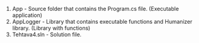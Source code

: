 1) App - Source folder that contains the Program.cs file. (Executable application)
2) AppLogger - Library that contains executable functions and Humanizer library. (Library with functions)
3) Tehtava4.sln - Solution file.
